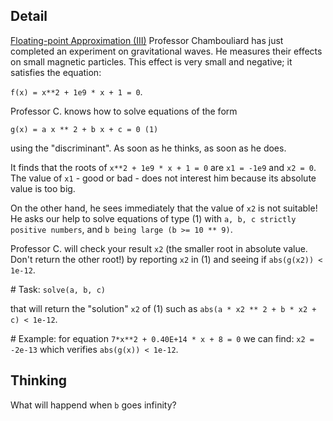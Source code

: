 ## Detail
[Floating-point Approximation (III)](https://www.codewars.com/kata/floating-point-approximation-iii/train/rust)
Professor Chambouliard has just completed an experiment on gravitational waves.
He measures their effects on small magnetic particles. This effect is very small 
and negative; it satisfies the equation:

`f(x) = x**2 + 1e9 * x + 1 = 0`. 

Professor C. knows how to solve equations of the form 

`g(x) = a x ** 2 + b x + c = 0 (1)` 

using the "discriminant".
As soon as he thinks, as soon as he does.

It finds that the roots of `x**2 + 1e9 * x + 1 = 0` are `x1 = -1e9` and `x2 = 0`. The value of `x1` - good or bad - does not interest him because its absolute value is too big. 

On the other hand, he sees immediately that the value of `x2` is not suitable!
He asks our help to solve equations of type (1) 
with `a, b, c strictly positive numbers`, and `b being large (b >= 10 ** 9)`.

Professor C. will check your result `x2` (the smaller root in absolute value. Don't return the other root!) by reporting `x2` in (1) 
and seeing if `abs(g(x2)) < 1e-12`.

\# Task: 
`solve(a, b, c)` 

that will return the "solution" `x2` of (1) such as `abs(a * x2 ** 2 + b * x2 + c) < 1e-12`.

\# Example: 
for equation `7*x**2 + 0.40E+14 * x + 8 = 0` we can find: `x2 = -2e-13`
which verifies `abs(g(x)) < 1e-12`.

## Thinking

What will happend when `b` goes infinity?